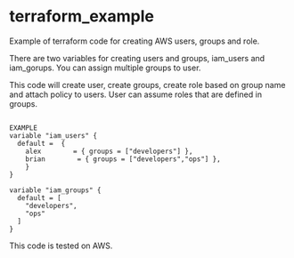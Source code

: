 # terraform_example

Example of terraform code for creating AWS users, groups and role.

There are two variables for creating users and groups, iam_users and iam_gorups. You can assign multiple groups to user.

This code will create user, create groups, create role based on group name and attach policy to users.
User can assume roles that are defined in groups.


<pre><code>
EXAMPLE
variable "iam_users" {
  default =  {
    alex        = { groups = ["developers"] },
    brian        = { groups = ["developers","ops"] },
    }
}

variable "iam_groups" {
  default = [
    "developers",
    "ops"
  ]
}
</code></pre>

This code is tested on AWS.
